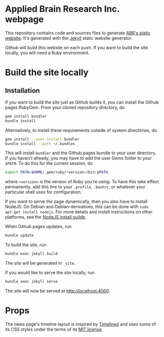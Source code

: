 Applied Brain Research Inc. webpage
===================================

This repository contains code and sources files
to generate [ABR's static website](http://www.appliedbrainresearch.com/).
It's generated with the [Jekyll](http://jekyllrb.com/)
static website generator.

Github will build this website on each push.
If you want to build the site locally,
you will need a Ruby environment.

Build the site locally
======================

Installation
------------

If you want to build the site just as Github builds it,
you can install the Github pages RubyGem.
From your cloned repository directory, do

```bash
gem install bundler
bundle install
```

Alternatively, to install these requirements
outside of system directories, do

```bash
gem install --user-install bundler
bundle install --path ~/.bundles
```

This will install `bundler` and the Github pages bundle
to your user directory.
If you haven't already, you may have to add
the user Gems folder to your `$PATH`.
To do this for the current session, do

```bash
export PATH=$HOME/.gem/ruby/<version>/bin:$PATH
```

where `<version>` is the version of Ruby you're using.
To have this take effect permanently,
add this line to your `.profile`, `.bashrc`,
or whatever your particular shell uses for configuration.

If you want to serve the page dynamically,
then you also have to install NodeJS.
On Debian and Debian-derivatives,
this can be done with `sudo apt-get install nodejs`.
For more details and install instructions on other platforms,
see the [NodeJS install guilde](https://github.com/joyent/node/wiki/Installing-Node.js-via-package-manager).

When Github pages updates, run

```bash
bundle update
```

To build the site, run

```bash
bundle exec jekyll build
```

The site will be generated in `_site`.

If you would like to serve the site locally, run

```bash
bundle exec jekyll serve
```

The site will now be served at <http://localhost:4000>.

Props
=====

The news page's timeline layout is inspired by
[Timelined](https://github.com/andriussev/timelined)
and uses some of its CSS styles under the terms of its
[MIT license](https://github.com/andriussev/timelined#license).
